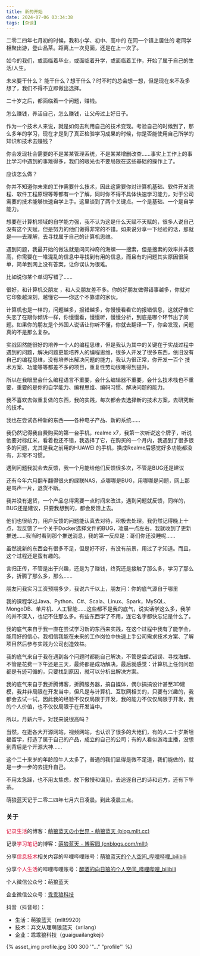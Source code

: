 ```yaml
---
title: 新的开始
date: 2024-07-06 03:34:38
tags: [杂谈]
---
```


二零二四年七月初的时候，我和小学、初中、高中的 在同一个镇上居住的 老同学相聚出游，登山品茶。距离上一次见面，还是在上一次了。

如今的我们，或面临着毕业，或面临着升学，或面临着工作，开始了属于自己的生活/人生。



未来要干什么？ 能干什么？想干什么？时不时的总会想一想，但是现在来不及多想了，我们不得不立即做出选择。



二十岁之后，都面临着一个问题，赚钱。

怎么赚钱，养活自己，怎么赚钱，让父母过上好日子。



作为一个技术人来说，就是如何去利用自己的技术变现。考验自己的时候到了，那么多年的学习，现在才是到了真正检验学习成果的时候，你是否能使用自己所学的知识和技术去赚钱？

你会发现社会需要的不是某某管理系统，不是某某增删改查……事实上工作上的事比学习中遇到的事难得多，我们的眼光也不要局限在这些基础的操作上了。

应该怎么做？

你并不知道你未来的工作需要什么技术，因此这需要你对计算机基础、软件开发流程、软件工程原理等等都有一个了解，同时你不得不具体快速学习能力，对于公司需要的技术能够快速自学上手。这里谈到了两个关键点。一个是基础、一个是自学能力。

想要在计算机领域的自学能力强，我不认为这是什么天赋不天赋的，很多人说自己没有这个天赋，但是努力的他们做得非常的不错。如果说分享一下经验的话，那就是——去理解，去寻找属于自己的计算机思维。

遇到问题，我最开始的做法就是问问神奇的海螺——搜索，但是搜索的效率并非很高，你需要在一堆混乱的信息中寻找到有用的信息，而且有的问题其实原因很简单，简单到网上没有答案，让你误认为很难。

比如说你某个单词写错了……

很好，和计算机交朋友 ，和人交朋友差不多。你的好朋友做得错事越多，你就对它印象越深刻，越懂它——你这个不靠谱的家伙。

计算机也是一样的，问题越多，报错越多，你慢慢看看它的报错信息，这就好像它失恋了在跟你倾诉一样，你慢慢看，慢慢听，慢慢分析，到底是哪个环节出了问题。如果你的朋友是个外国人说话让你听不懂，你就去翻译一下，你会发现，问题真的不是那么复杂。

实战固然能很好的培养一个人的编程思维，但是我认为其中的关键在于实战过程中遇到的问题，解决问题更能培养人的编程思维，很多人开发了很多东西，依旧没有自己的编程思维，没有培养出解决问题的能力，我认为很正常，你开发一百个 技术方案、功能等等都差不多的项目，重复性劳动很难得到提升。

所以在我眼里会什么编程语言不重要，会什么编辑器不重要，会什么技术栈也不重要，重要的是你的自学能力、编程思维、编码习惯、解决问题的能力。

我不喜欢去做重复做的东西，我的实践，每次都会去选择新的技术方案，去研究新的技术。

我也在尝试各种新的东西——各种电子产品、新的系统……

我仍然记得我自费购买的第一台手机，realme x7，我第一次听说这个牌子，听说他要对标红米，看着也还不错，我选择了它，在购买的一个月内，我遇到了很多很多的问题，尤其是我之前用的HUAWEI 的手机，换成Realme后感觉好多功能都没有，非常不习惯。

遇到问题我就会去反馈，我一个月能给他们反馈很多次，不管是BUG还是建议

还有今年六月翻车翻得很火的绿联NAS，点哪哪是BUG，用哪哪是问题，网上那是骂声一片，退货不断。

我并没有退货，一个产品总得需要一点时间来改进，遇到问题就反馈，同样的，BUG还是建议，只要我想到的，都会反馈上去。

他们也很给力，用户反馈的问题能认真去对待，积极去处理。我仍然记得晚上十点，我反馈了一个关于Docker选择文件的BUG，凌晨一点左右，我就收到了更新推送……我当时看到那个推送消息，我的第一反应是：哥们你还没睡呢……

虽然说新的东西会有很多不足，但是好不好，有没有前景，用过了才知道。而且，这个过程还是蛮有趣的。

言归正传，不管是出于兴趣，还是为了赚钱，终究还是接触了那么多，学习了那么多，折腾了那么多，那么……

朋友问我实习工资预期多少，我说六千以上，朋友问：你的底气源自于哪里

我的课程学过Java、Python、C#、Scala、Linux、Spark，MySQL、MongoDB、单片机、人工智能……这些都不是我的底气，说实话学这么多，我学的并不深入，也记不住那么多。有些东西学了不用，连它名字都快忘记是什么了。

我的底气来自于我一直在尝试学习新的东西来实践，在这个过程中我有了能学会，能用好的信心，我相信我能在未来的工作岗位中快速上手公司需求技术方案、了解项目然后参与实践为公司创造效益。

我的底气来自于我在遇到各个问题时都能自己解决，不管是尝试错误、寻找海螺、不管是花费一下午还是三天，最终都是成功解决。最后就感觉：计算机上任何问题都是有迹可循的，只要找到原因，就可以分析出解决方案。

我的底气来自于我折腾博客，折腾服务器，搞自媒体，偶尔搞搞设计甚至3D建模，我并非局限在开发当中，但凡是与计算机、互联网相关的，只要有兴趣的，我都会去试一试，因此我的经验不仅仅局限于开发，我的能力不仅仅局限于开发，我的个人价值，也不仅仅局限于在开发当中。

所以，月薪六千，对我来说很高吗？

当然，在逛各大开源网站，视频网站，也认识了很多的大佬们，有的人二十岁斯坦福留学，打造了属于自己的产品，成立的自己的公司；有的人看似游戏主播，没想到背后是个开源大神……

这个二十来岁的年龄段牛人太多了，普通的我们显得是微不足道，我们能做的，就是一步一步的去提升自己。

不用太急躁，也不用太焦虑，放下傲慢和偏见，去追逐自己的诗和远方，还有下午茶。

萌狼蓝天记于二零二四年七月六日凌晨。到此凌晨三点。



### 关于

<font color="#DC143C">记录生活</font>的博客：[萌狼蓝天の小世界 - 萌狼蓝天 (blog.mllt.cc)](https://blog.mllt.cc/)

记录<font color="#DC143C">学习笔记</font>的博客：[萌狼蓝天 - 博客园 (cnblogs.com/mllt)](https://www.cnblogs.com/mllt/)

分享<font color="#DC143C">信息技术</font>相关内容的哔哩哔哩账号：[萌狼蓝天的个人空间_哔哩哔哩_bilibili](https://space.bilibili.com/104330271)

分享<font color="#DC143C">个人生活</font>的哔哩哔哩账号：[醉酒的向日狼的个人空间_哔哩哔哩_bilibili](https://space.bilibili.com/2015811802)

个人微信公众号：萌狼蓝天

企业微信公众号：[乖乖狼科技](https://mllt.cc)

抖音（抖音号）：

- 生活：萌狼蓝天（mllt9920）
- 技术：弃文从理萌狼蓝天（xrilang）
- 企业：乖乖狼科技（guaiguailangkeji）





{% asset_img profile.jpg 300 300 '"..." "profile"' %}
